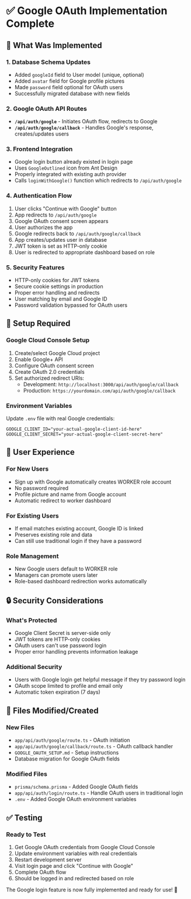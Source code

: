 # ✅ Google OAuth Implementation Complete

## 🚀 What Was Implemented

### 1. **Database Schema Updates**
- Added `googleId` field to User model (unique, optional)
- Added `avatar` field for Google profile pictures
- Made `password` field optional for OAuth users
- Successfully migrated database with new fields

### 2. **Google OAuth API Routes**
- **`/api/auth/google`** - Initiates OAuth flow, redirects to Google
- **`/api/auth/google/callback`** - Handles Google's response, creates/updates users

### 3. **Frontend Integration**
- Google login button already existed in login page
- Uses `GoogleOutlined` icon from Ant Design
- Properly integrated with existing auth provider
- Calls `loginWithGoogle()` function which redirects to `/api/auth/google`

### 4. **Authentication Flow**
1. User clicks "Continue with Google" button
2. App redirects to `/api/auth/google`
3. Google OAuth consent screen appears
4. User authorizes the app
5. Google redirects back to `/api/auth/google/callback`
6. App creates/updates user in database
7. JWT token is set as HTTP-only cookie
8. User is redirected to appropriate dashboard based on role

### 5. **Security Features**
- HTTP-only cookies for JWT tokens
- Secure cookie settings in production
- Proper error handling and redirects
- User matching by email and Google ID
- Password validation bypassed for OAuth users

## 🔧 Setup Required

### Google Cloud Console Setup
1. Create/select Google Cloud project
2. Enable Google+ API
3. Configure OAuth consent screen
4. Create OAuth 2.0 credentials
5. Set authorized redirect URIs:
   - Development: `http://localhost:3000/api/auth/google/callback`
   - Production: `https://yourdomain.com/api/auth/google/callback`

### Environment Variables
Update `.env` file with real Google credentials:
```env
GOOGLE_CLIENT_ID="your-actual-google-client-id-here"
GOOGLE_CLIENT_SECRET="your-actual-google-client-secret-here"
```

## 🎯 User Experience

### For New Users
- Sign up with Google automatically creates WORKER role account
- No password required
- Profile picture and name from Google account
- Automatic redirect to worker dashboard

### For Existing Users
- If email matches existing account, Google ID is linked
- Preserves existing role and data
- Can still use traditional login if they have a password

### Role Management
- New Google users default to WORKER role
- Managers can promote users later
- Role-based dashboard redirection works automatically

## 🔒 Security Considerations

### What's Protected
- Google Client Secret is server-side only
- JWT tokens are HTTP-only cookies
- OAuth users can't use password login
- Proper error handling prevents information leakage

### Additional Security
- Users with Google login get helpful message if they try password login
- OAuth scope limited to profile and email only
- Automatic token expiration (7 days)

## 📝 Files Modified/Created

### New Files
- `app/api/auth/google/route.ts` - OAuth initiation
- `app/api/auth/google/callback/route.ts` - OAuth callback handler
- `GOOGLE_OAUTH_SETUP.md` - Setup instructions
- Database migration for Google OAuth fields

### Modified Files
- `prisma/schema.prisma` - Added Google OAuth fields
- `app/api/auth/login/route.ts` - Handle OAuth users in traditional login
- `.env` - Added Google OAuth environment variables

## ✅ Testing

### Ready to Test
1. Get Google OAuth credentials from Google Cloud Console
2. Update environment variables with real credentials
3. Restart development server
4. Visit login page and click "Continue with Google"
5. Complete OAuth flow
6. Should be logged in and redirected based on role

The Google login feature is now fully implemented and ready for use! 🎉
